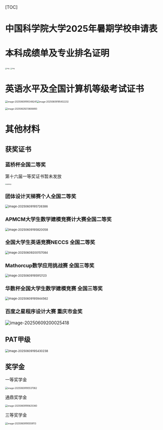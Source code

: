 [TOC]



# 中国科学院大学2025年暑期学校申请表



# 本科成绩单及专业排名证明

<img src="./assets/cf6827bf7a804c688440ce5fb2324775.jpg" alt="img" style="zoom: 33%;" />

<img src="./assets/6d37c6e45b20475183177330ec057b1b.jpg" alt="img" style="zoom: 33%;" />

# 英语水平及全国计算机等级考试证书



<img src="./assets/image-20250609195348241.png" alt="image-20250609195348241" style="zoom: 50%;" /><img src="./assets/image-20250609195402232.png" alt="image-20250609195402232" style="zoom:50%;" />



<img src="./assets/image-20250629213606893.png" alt="image-20250629213606893" style="zoom:50%;" />







# 其他材料

## 获奖证书

### 蓝桥杯全国二等奖

第十六届一等奖证书暂未发放



<img src="./assets/蓝桥杯国二.jpg" alt="蓝桥杯国二" style="zoom: 25%;" />



### 团体设计天梯赛个人全国二等奖

<img src="./assets/image-20250609195726386.png" alt="image-20250609195726386" style="zoom: 67%;" />

### APMCM大学生数学建模竞赛计大赛全国二等奖

<img src="./assets/image-20250609195820058.png" alt="image-20250609195820058" style="zoom:67%;" />

### 全国大学生英语竞赛NECCS 全国二等奖

<img src="./assets/image-20250609200157084.png" alt="image-20250609200157084" style="zoom: 67%;" />



### Mathorcup数学应用挑战赛 全国三等奖

<img src="./assets/image-20250609195912123.png" alt="image-20250609195912123" style="zoom:67%;" />



### 华数杯全国大学生数学建模竞赛 全国三等奖

<img src="./assets/image-20250609195944562.png" alt="image-20250609195944562" style="zoom:67%;" />





### 百度之星程序设计大赛 重庆市金奖

![image-20250609200025418](./assets/image-20250609200025418.png)





## PAT甲级

<img src="./assets/image-20250609195430238.png" alt="image-20250609195430238" style="zoom: 67%;" />



## 奖学金

一等奖学金

<img src="./assets/image-20250609195537062.png" alt="image-20250609195537062" style="zoom:50%;" />

通鼎奖学金

<img src="./assets/image-20250609195625360.png" alt="image-20250609195625360" style="zoom:50%;" />

三等奖学金

<img src="./assets/image-20250609195559113.png" alt="image-20250609195559113" style="zoom:50%;" />